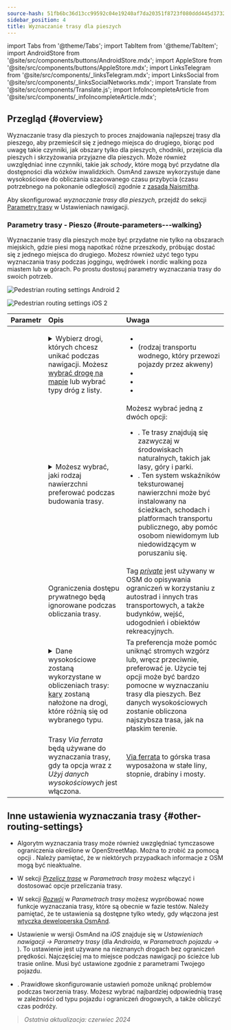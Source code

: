 ```yaml
---
source-hash: 51fb6bc36d13cc99592c04e19240af7da20351f8723f080ddd445d3732ef8b91
sidebar_position: 4
title: Wyznaczanie trasy dla pieszych
---
```

import Tabs from '@theme/Tabs';
import TabItem from '@theme/TabItem';
import AndroidStore from '@site/src/components/buttons/AndroidStore.mdx';
import AppleStore from '@site/src/components/buttons/AppleStore.mdx';
import LinksTelegram from '@site/src/components/_linksTelegram.mdx';
import LinksSocial from '@site/src/components/_linksSocialNetworks.mdx';
import Translate from '@site/src/components/Translate.js';
import InfoIncompleteArticle from '@site/src/components/_infoIncompleteArticle.mdx';



## Przegląd {#overview}

Wyznaczanie trasy dla pieszych to proces znajdowania najlepszej trasy dla pieszego, aby przemieścił się z jednego miejsca do drugiego, biorąc pod uwagę takie czynniki, jak obszary tylko dla pieszych, chodniki, przejścia dla pieszych i skrzyżowania przyjazne dla pieszych. Może również uwzględniać inne czynniki, takie jak *schody*, które mogą być przydatne dla dostępności dla wózków inwalidzkich. OsmAnd zawsze wykorzystuje dane wysokościowe do obliczania szacowanego czasu przybycia (czasu potrzebnego na pokonanie odległości) zgodnie z [zasadą Naismitha](https://en.wikipedia.org/wiki/Naismith%27s_rule#Scarf's_equivalence_between_distance_and_climb).

Aby skonfigurować *wyznaczanie trasy dla pieszych*, przejdź do sekcji [Parametry trasy](../guidance/navigation-settings#route-parameters) w Ustawieniach nawigacji.

### Parametry trasy - Pieszo {#route-parameters---walking}

Wyznaczanie trasy dla pieszych może być przydatne nie tylko na obszarach miejskich, gdzie piesi mogą napotkać różne przeszkody, próbując dostać się z jednego miejsca do drugiego. Możesz również użyć tego typu wyznaczania trasy podczas joggingu, wędrówek i nordic walking poza miastem lub w górach. Po prostu dostosuj parametry wyznaczania trasy do swoich potrzeb.

<Tabs groupId="operating-systems">

<TabItem value="android" label="Android">

![Pedestrian routing settings Android 2](@site/static/img/navigation/routing/routing_pedestrian_settings_andr_2.png)

</TabItem>

<TabItem value="ios" label="iOS">

![Pedestrian routing settings iOS 2](@site/static/img/navigation/routing/pedestrian_routing_ios.png)

</TabItem>

</Tabs>

| Parametr | Opis | Uwaga |
|:------------|:---------------|:---------------|
| *<Translate android="true" ids="impassable_road"/>* | <details><summary> Wybierz drogi, których chcesz unikać podczas nawigacji. Możesz [wybrać drogę na mapie](../../map/map-context-menu/#avoid-road) lub wybrać typy dróg z listy. </summary>![Avoid roads Android](@site/static/img/navigation/routing/avoid_pedestrian_andr.png) </details> | <ul><li> [<Translate android="true" ids="routing_attr_avoid_unpaved_name"/>](https://wiki.openstreetmap.org/wiki/Key:surface)</li><li>[<Translate android="true" ids="routing_attr_avoid_ferries_name"/>](https://wiki.openstreetmap.org/wiki/Ferries) (rodzaj transportu wodnego, który przewozi pojazdy przez akweny)</li><li>[<Translate android="true" ids="routing_attr_avoid_stairs_name"/>](https://wiki.openstreetmap.org/wiki/Tag:highway%3Dsteps)</li><li>[<Translate android="true" ids="routing_attr_avoid_tunnels_name"/>](https://wiki.openstreetmap.org/wiki/Key:tunnel)</li><li>[<Translate android="true" ids="routing_attr_avoid_motorway_name"/>](https://wiki.openstreetmap.org/wiki/Tag:highway%3Dmotorway)</li></ul>|
| *<Translate android="true" ids="prefer_in_routing_title"/>* | <details><summary> Możesz wybrać, jaki rodzaj nawierzchni preferować podczas budowania trasy. </summary> ![Elevation pedestrian Android](@site/static/img/navigation/routing/prefer_pedestrian_andr.png) </details> | Możesz wybrać jedną z dwóch opcji:<ul><li>[<Translate android="true" ids="routing_attr_prefer_hiking_routes_name"/>](https://wiki.openstreetmap.org/wiki/Hiking#Tagging_ways,_points_and_areas). Te trasy znajdują się zazwyczaj w środowiskach naturalnych, takich jak lasy, góry i parki. </li><li>[<Translate android="true" ids="routing_attr_prefer_tactile_paving_name"/>](https://wiki.openstreetmap.org/wiki/Key:tactile_paving). Ten system wskaźników teksturowanej nawierzchni może być instalowany na ścieżkach, schodach i platformach transportu publicznego, aby pomóc osobom niewidomym lub niedowidzącym w poruszaniu się. </li></ul> |
| *<Translate android="true" ids="routing_attr_allow_private_name"/>* | Ograniczenia dostępu prywatnego będą ignorowane podczas obliczania trasy. | Tag *[private](https://wiki.openstreetmap.org/wiki/Key:access)* jest używany w OSM do opisywania ograniczeń w korzystaniu z autostrad i innych tras transportowych, a także budynków, wejść, udogodnień i obiektów rekreacyjnych. |
|*<Translate android="true" ids="routing_attr_height_obstacles_name"/>* | <details><summary> Dane wysokościowe zostaną wykorzystane w obliczeniach trasy: [kary](../../../technical/osmand-file-formats/osmand-routing-xml.md#penalties-of-elevation-data) zostaną nałożone na drogi, które różnią się od wybranego typu. </summary> ![Use elevation data Android](@site/static/img/navigation/routing/pedestrian_elevation_andr.png) </details> | Ta preferencja może pomóc uniknąć stromych wzgórz lub, wręcz przeciwnie, preferować je. Użycie tej opcji może być bardzo pomocne w wyznaczaniu trasy dla pieszych. Bez danych wysokościowych zostanie obliczona najszybsza trasa, jak na płaskim terenie. |
|*<Translate android="true" ids="routing_attr_allow_via_ferrata_name"/>*| Trasy *Via ferrata* będą używane do wyznaczania trasy, gdy ta opcja wraz z *Użyj danych wysokościowych* jest włączona. | [Via ferrata](https://wiki.openstreetmap.org/wiki/Tag:highway%3Dvia_ferrata) to górska trasa wyposażona w stałe liny, stopnie, drabiny i mosty. |


## Inne ustawienia wyznaczania trasy {#other-routing-settings}

- Algorytm wyznaczania trasy może również uwzględniać tymczasowe ograniczenia określone w OpenStreetMap. Można to zrobić za pomocą opcji *[<Translate android="true" ids="temporary_conditional_routing"/>](../routing/osmand-routing.md#consider-temporary-limitations)*. Należy pamiętać, że w niektórych przypadkach informacje z OSM mogą być nieaktualne.

- W sekcji [*Przelicz trasę*](../../navigation/guidance/navigation-settings.md#recalculate-route) w *Parametrach trasy* możesz włączyć i dostosować opcje przeliczania trasy.

- W sekcji [*Rozwój*](../guidance/navigation-settings.md#development-settings) w *Parametrach trasy* możesz wypróbować nowe funkcje wyznaczania trasy, które są obecnie w fazie testów. Należy pamiętać, że te ustawienia są dostępne tylko wtedy, gdy włączona jest [wtyczka deweloperska OsmAnd](../../plugins/development.md).

- Ustawienie *[<Translate ios="true" ids="road_speeds"/>](../guidance/navigation-settings.md#road-speeds)* w wersji OsmAnd na *iOS* znajduje się w *Ustawieniach nawigacji → Parametry trasy* (dla *Androida*, w *Parametrach pojazdu → [<Translate android="true" ids="default_speed_setting_title"/>](../guidance/navigation-settings.md#default-speed--road-speeds)*). To ustawienie jest używane na nieznanych drogach bez ograniczeń prędkości. Najczęściej ma to miejsce podczas nawigacji po ścieżce lub trasie online. Musi być ustawione zgodnie z parametrami Twojego pojazdu.

- *[<Translate ios="true" ids="vehicle_parameters"/>](../guidance/navigation-settings.md#vehicle-parameters)*. Prawidłowe skonfigurowanie ustawień pomoże uniknąć problemów podczas tworzenia trasy. Możesz wybrać najbardziej odpowiednią trasę w zależności od typu pojazdu i ograniczeń drogowych, a także obliczyć czas podróży.

> *Ostatnia aktualizacja: czerwiec 2024*